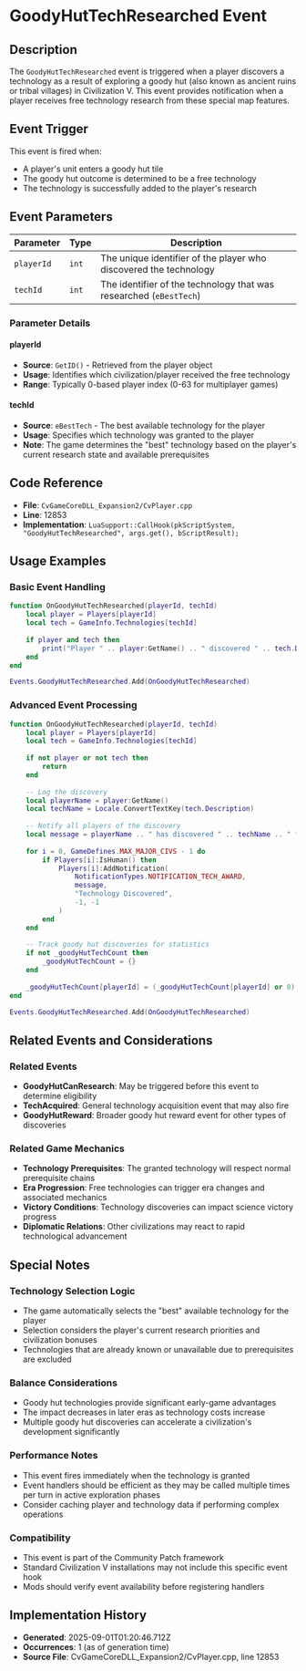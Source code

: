 # GoodyHutTechResearched Event

## Description
The `GoodyHutTechResearched` event is triggered when a player discovers a technology as a result of exploring a goody hut (also known as ancient ruins or tribal villages) in Civilization V. This event provides notification when a player receives free technology research from these special map features.

## Event Trigger
This event is fired when:
- A player's unit enters a goody hut tile
- The goody hut outcome is determined to be a free technology
- The technology is successfully added to the player's research

## Event Parameters

| Parameter | Type | Description |
|-----------|------|-------------|
| `playerId` | `int` | The unique identifier of the player who discovered the technology |
| `techId` | `int` | The identifier of the technology that was researched (`eBestTech`) |

### Parameter Details

#### playerId
- **Source**: `GetID()` - Retrieved from the player object
- **Usage**: Identifies which civilization/player received the free technology
- **Range**: Typically 0-based player index (0-63 for multiplayer games)

#### techId
- **Source**: `eBestTech` - The best available technology for the player
- **Usage**: Specifies which technology was granted to the player
- **Note**: The game determines the "best" technology based on the player's current research state and available prerequisites

## Code Reference
- **File**: `CvGameCoreDLL_Expansion2/CvPlayer.cpp`
- **Line**: 12853
- **Implementation**: `LuaSupport::CallHook(pkScriptSystem, "GoodyHutTechResearched", args.get(), bScriptResult);`

## Usage Examples

### Basic Event Handling
```lua
function OnGoodyHutTechResearched(playerId, techId)
    local player = Players[playerId]
    local tech = GameInfo.Technologies[techId]
    
    if player and tech then
        print("Player " .. player:GetName() .. " discovered " .. tech.Description .. " from a goody hut!")
    end
end

Events.GoodyHutTechResearched.Add(OnGoodyHutTechResearched)
```

### Advanced Event Processing
```lua
function OnGoodyHutTechResearched(playerId, techId)
    local player = Players[playerId]
    local tech = GameInfo.Technologies[techId]
    
    if not player or not tech then
        return
    end
    
    -- Log the discovery
    local playerName = player:GetName()
    local techName = Locale.ConvertTextKey(tech.Description)
    
    -- Notify all players of the discovery
    local message = playerName .. " has discovered " .. techName .. " from ancient ruins!"
    
    for i = 0, GameDefines.MAX_MAJOR_CIVS - 1 do
        if Players[i]:IsHuman() then
            Players[i]:AddNotification(
                NotificationTypes.NOTIFICATION_TECH_AWARD,
                message,
                "Technology Discovered",
                -1, -1
            )
        end
    end
    
    -- Track goody hut discoveries for statistics
    if not _goodyHutTechCount then
        _goodyHutTechCount = {}
    end
    
    _goodyHutTechCount[playerId] = (_goodyHutTechCount[playerId] or 0) + 1
end

Events.GoodyHutTechResearched.Add(OnGoodyHutTechResearched)
```

## Related Events and Considerations

### Related Events
- **GoodyHutCanResearch**: May be triggered before this event to determine eligibility
- **TechAcquired**: General technology acquisition event that may also fire
- **GoodyHutReward**: Broader goody hut reward event for other types of discoveries

### Related Game Mechanics
- **Technology Prerequisites**: The granted technology will respect normal prerequisite chains
- **Era Progression**: Free technologies can trigger era changes and associated mechanics
- **Victory Conditions**: Technology discoveries can impact science victory progress
- **Diplomatic Relations**: Other civilizations may react to rapid technological advancement

## Special Notes

### Technology Selection Logic
- The game automatically selects the "best" available technology for the player
- Selection considers the player's current research priorities and civilization bonuses
- Technologies that are already known or unavailable due to prerequisites are excluded

### Balance Considerations
- Goody hut technologies provide significant early-game advantages
- The impact decreases in later eras as technology costs increase
- Multiple goody hut discoveries can accelerate a civilization's development significantly

### Performance Notes
- This event fires immediately when the technology is granted
- Event handlers should be efficient as they may be called multiple times per turn in active exploration phases
- Consider caching player and technology data if performing complex operations

### Compatibility
- This event is part of the Community Patch framework
- Standard Civilization V installations may not include this specific event hook
- Mods should verify event availability before registering handlers

## Implementation History
- **Generated**: 2025-09-01T01:20:46.712Z
- **Occurrences**: 1 (as of generation time)
- **Source File**: CvGameCoreDLL_Expansion2/CvPlayer.cpp, line 12853